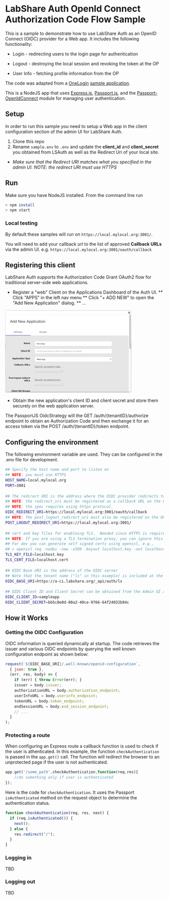 # LabShare Auth OpenId Connect Authorization Code Flow Sample

This is a sample to demonstrate how to use LabShare Auth as an OpenID Connect (OIDC) provider for a Web app.
It includes the following functionality:

* Login - redirecting users to the login page for authentication
  
* Logout - destroying the local session and revoking the token at the OP

* User Info - fetching profile information from the OP

The code was adapted from a [OneLogin](https://www.onelogin.com/) [sample application](https://github.com/onelogin/onelogin-oidc-node/tree/master/1.%20Auth%20Flow).

This is a NodeJS app that uses [Express.js](https://expressjs.com/),
[Passport.js](http://www.passportjs.org/), and the [Passport-OpenIdConnect](https://github.com/jaredhanson/passport-openidconnect)
module for managing user authentication.

## Setup

In order to run this sample you need to setup a Web app in the client configuration section of the admin UI for LabShare Auth.  

1. Clone this repo
2. Rename `sample.env` to `.env` and update the **client_id** and
**client_secret** you obtained from LSAuth as well as the Redirect Uri of your local site.

* _Make sure that the Redirect URI matches what you specified in the admin UI. NOTE: the redirect URI must use HTTPS_

## Run

Make sure you have NodeJS installed.
From the command line run

```bash
> npm install
> npm start
```

### Local testing

By default these samples will run on `https://local.mylocal.org:3001/`.

You will need to add your callback url to the list of approved **Callback URLs** via the admin UI. e.g. `https://local.mylocal.org:3001/oauth/callback`

## Registering this client

LabShare Auth supports the Authorization Code Grant OAuth2 flow for traditional server-side web applications.

* Register a "web" Client on the Applications Dashboard of the Auth UI.
** Click "APPS" in the left nav menu
** Click "+ ADD NEW" to open the "Add New Application" dialog.
** ...

![Add New App Dialog](AddNewAppDialog.png)

* Obtain the new application's client ID and client secret and store them securely on the web application server.

The PassportJS OidcStrategy will the GET /auth/{tenantID}/authorize endpoint to obtain an Authorization Code and then exchange it for an access token via the POST /auth/{tenantID}/token endpoint.

## Configuring the environment

The following environment variable are used.  They can be configured in the .env file for development.

```bash
## Specify the host name and port to listen on
## NOTE: you must use HTTPS
HOST_NAME=local.mylocal.org
PORT=3001

## The redirect URI is the address where the OIDC provider redirects to the client after login
## NOTE: the redirect_uri must be registered as a callback URL on the OP.
## NOTE: the spec requires using https protocol.
OIDC_REDIRECT_URI=https://local.mylocal.org:3001/oauth/callback
## NOTE: The post_logout_redirect_uri must also be registered on the OP.
POST_LOGOUT_REDIRECT_URI=https://local.mylocal.org:3001/

## cert and key files for enableing TLS.  Needed since HTTPS is required for callbacks.
## NOTE: If you are using a TLS termination proxy, you can ignore this and configure HTTP internally.
## For dev you can generate self signed certs using openssl, e.g.,
## > openssl req -nodes -new -x509 -keyout localhost.key -out localhost.cert
TLS_KEY_FILE=localhost.key
TLS_CERT_FILE=localhost.cert

## OIDC Base URI is the address of the OIDC server
## Note that the tenant name ("ls" in this example) is included at the end of the address.
OIDC_BASE_URI=https://a-ci.labshare.org/_api/auth/ls

## OIDC Client ID and Client Secret can be obtained from the Admin UI after registering the client.
OIDC_CLIENT_ID=sampleapp
OIDC_CLIENT_SECRET=bb5c8e0d-00a2-40ce-9766-64f24032b84c
```

## How it Works

### Getting the OIDC Configuration

OIDC information is queried dynamically at startup.  The code retrieves the issuer and various OIDC endpoints by querying the well known configuration endpoint as shown below:

```javascript
request(`${OIDC_BASE_URI}/.well-known/openid-configuration`,
  { json: true },
  (err, res, body) => {
    if (err) { throw Error(err); }
    issuer = body.issuer;
    authorizationURL = body.authorization_endpoint;
    userInfoURL = body.userinfo_endpoint;
    tokenURL = body.token_endpoint;
    endSessionURL = body.end_session_endpoint;
    // ...
  }
);
```

### Protecting a route

When configuring an Express route a callback function is used to check if the user is athenticated.  In this example, the function `checkAuthentication` is passed in the `app.get()` call.  The function will redirect the browser to an unprotected page if the user is not authenticated.

```javascript
app.get('/some_path',checkAuthentication,function(req,res){
    //do something only if user is authenticated
});
```

Here is the code for `checkAuthentication`. It uses the Passport `isAuthenticated` method on the request object to determine the authentication status.

```javascript
function checkAuthentication(req, res, next) {
  if (req.isAuthenticated()) {
    next();
  } else {
    res.redirect("/");
  }
}
```

### Logging in

TBD

### Logging out

TBD
